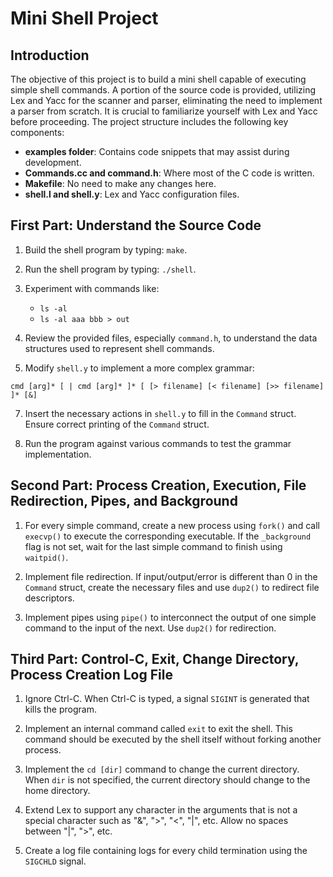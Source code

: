 # Mini Shell Project 

## Introduction

The objective of this project is to build a mini shell capable of executing simple shell commands. A portion of the source code is provided, utilizing Lex and Yacc for the scanner and parser, eliminating the need to implement a parser from scratch. It is crucial to familiarize yourself with Lex and Yacc before proceeding. The project structure includes the following key components:

- **examples folder**: Contains code snippets that may assist during development.
- **Commands.cc and command.h**: Where most of the C code is written.
- **Makefile**: No need to make any changes here.
- **shell.l and shell.y**: Lex and Yacc configuration files.

## First Part: Understand the Source Code


1. Build the shell program by typing: `make`.

2. Run the shell program by typing: `./shell`.

4. Experiment with commands like:
   - `ls -al`
   - `ls -al aaa bbb > out`

5. Review the provided files, especially `command.h`, to understand the data structures used to represent shell commands.

6. Modify `shell.y` to implement a more complex grammar:

```
cmd [arg]* [ | cmd [arg]* ]* [ [> filename] [< filename] [>> filename] ]* [&]
```

7. Insert the necessary actions in `shell.y` to fill in the `Command` struct. Ensure correct printing of the `Command` struct.

8. Run the program against various commands to test the grammar implementation.

## Second Part: Process Creation, Execution, File Redirection, Pipes, and Background

1. For every simple command, create a new process using `fork()` and call `execvp()` to execute the corresponding executable. If the `_background` flag is not set, wait for the last simple command to finish using `waitpid()`.

2. Implement file redirection. If input/output/error is different than 0 in the `Command` struct, create the necessary files and use `dup2()` to redirect file descriptors.

3. Implement pipes using `pipe()` to interconnect the output of one simple command to the input of the next. Use `dup2()` for redirection.

## Third Part: Control-C, Exit, Change Directory, Process Creation Log File

1. Ignore Ctrl-C. When Ctrl-C is typed, a signal `SIGINT` is generated that kills the program.

2. Implement an internal command called `exit` to exit the shell. This command should be executed by the shell itself without forking another process.

3. Implement the `cd [dir]` command to change the current directory. When `dir` is not specified, the current directory should change to the home directory.

4. Extend Lex to support any character in the arguments that is not a special character such as "&", ">", "<", "|", etc. Allow no spaces between "|", ">", etc.

5. Create a log file containing logs for every child termination using the `SIGCHLD` signal.


